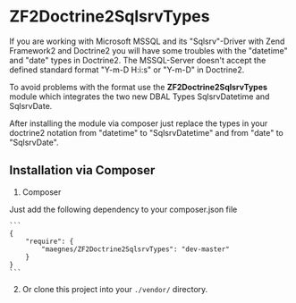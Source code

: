 ZF2Doctrine2SqlsrvTypes
=======================
If you are working with Microsoft MSSQL and its "Sqlsrv"-Driver with Zend Framework2 and Doctrine2 you will
have some troubles with the "datetime" and "date" types in Doctrine2. The MSSQL-Server doesn't accept the defined standard
format "Y-m-D H:i:s" or "Y-m-D" in Doctrine2.

To avoid problems with the format use the **ZF2Doctrine2SqlsrvTypes** module which integrates the two new DBAL Types SqlsrvDatetime and SqlsrvDate.

After installing the module via composer just replace the types in your doctrine2 notation from "datetime" to "SqlsrvDatetime" and
from "date" to "SqlsrvDate".

Installation via Composer
--------
1. Composer

Just add the following dependency to your composer.json file

	```
    {
        "require": {
			"maegnes/ZF2Doctrine2SqlsrvTypes": "dev-master"
        }
    }
    ```

2. Or clone this project into your `./vendor/` directory.